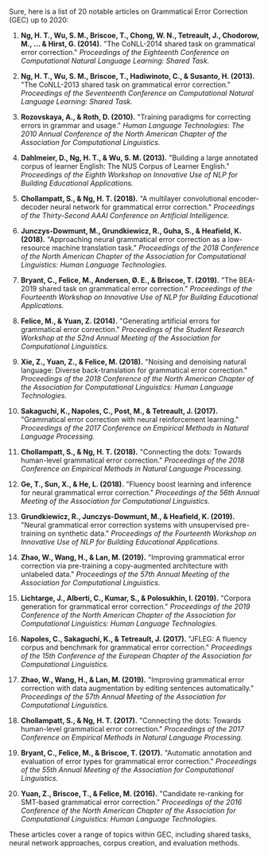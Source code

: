 Sure, here is a list of 20 notable articles on Grammatical Error Correction (GEC) up to 2020:

1. **Ng, H. T., Wu, S. M., Briscoe, T., Chong, W. N., Tetreault, J., Chodorow, M., ... & Hirst, G. (2014).**
   "The CoNLL-2014 shared task on grammatical error correction."
   *Proceedings of the Eighteenth Conference on Computational Natural Language Learning: Shared Task.*

2. **Ng, H. T., Wu, S. M., Briscoe, T., Hadiwinoto, C., & Susanto, H. (2013).**
   "The CoNLL-2013 shared task on grammatical error correction."
   *Proceedings of the Seventeenth Conference on Computational Natural Language Learning: Shared Task.*

3. **Rozovskaya, A., & Roth, D. (2010).**
   "Training paradigms for correcting errors in grammar and usage."
   *Human Language Technologies: The 2010 Annual Conference of the North American Chapter of the Association for Computational Linguistics.*

4. **Dahlmeier, D., Ng, H. T., & Wu, S. M. (2013).**
   "Building a large annotated corpus of learner English: The NUS Corpus of Learner English."
   *Proceedings of the Eighth Workshop on Innovative Use of NLP for Building Educational Applications.*

5. **Chollampatt, S., & Ng, H. T. (2018).**
   "A multilayer convolutional encoder-decoder neural network for grammatical error correction."
   *Proceedings of the Thirty-Second AAAI Conference on Artificial Intelligence.*

6. **Junczys-Dowmunt, M., Grundkiewicz, R., Guha, S., & Heafield, K. (2018).**
   "Approaching neural grammatical error correction as a low-resource machine translation task."
   *Proceedings of the 2018 Conference of the North American Chapter of the Association for Computational Linguistics: Human Language Technologies.*

7. **Bryant, C., Felice, M., Andersen, Ø. E., & Briscoe, T. (2019).**
   "The BEA-2019 shared task on grammatical error correction."
   *Proceedings of the Fourteenth Workshop on Innovative Use of NLP for Building Educational Applications.*

8. **Felice, M., & Yuan, Z. (2014).**
   "Generating artificial errors for grammatical error correction."
   *Proceedings of the Student Research Workshop at the 52nd Annual Meeting of the Association for Computational Linguistics.*

9. **Xie, Z., Yuan, Z., & Felice, M. (2018).**
   "Noising and denoising natural language: Diverse back-translation for grammatical error correction."
   *Proceedings of the 2018 Conference of the North American Chapter of the Association for Computational Linguistics: Human Language Technologies.*

10. **Sakaguchi, K., Napoles, C., Post, M., & Tetreault, J. (2017).**
   "Grammatical error correction with neural reinforcement learning."
   *Proceedings of the 2017 Conference on Empirical Methods in Natural Language Processing.*

11. **Chollampatt, S., & Ng, H. T. (2018).**
   "Connecting the dots: Towards human-level grammatical error correction."
   *Proceedings of the 2018 Conference on Empirical Methods in Natural Language Processing.*

12. **Ge, T., Sun, X., & He, L. (2018).**
   "Fluency boost learning and inference for neural grammatical error correction."
   *Proceedings of the 56th Annual Meeting of the Association for Computational Linguistics.*

13. **Grundkiewicz, R., Junczys-Dowmunt, M., & Heafield, K. (2019).**
   "Neural grammatical error correction systems with unsupervised pre-training on synthetic data."
   *Proceedings of the Fourteenth Workshop on Innovative Use of NLP for Building Educational Applications.*

14. **Zhao, W., Wang, H., & Lan, M. (2019).**
   "Improving grammatical error correction via pre-training a copy-augmented architecture with unlabeled data."
   *Proceedings of the 57th Annual Meeting of the Association for Computational Linguistics.*

15. **Lichtarge, J., Alberti, C., Kumar, S., & Polosukhin, I. (2019).**
   "Corpora generation for grammatical error correction."
   *Proceedings of the 2019 Conference of the North American Chapter of the Association for Computational Linguistics: Human Language Technologies.*

16. **Napoles, C., Sakaguchi, K., & Tetreault, J. (2017).**
   "JFLEG: A fluency corpus and benchmark for grammatical error correction."
   *Proceedings of the 15th Conference of the European Chapter of the Association for Computational Linguistics.*

17. **Zhao, W., Wang, H., & Lan, M. (2019).**
   "Improving grammatical error correction with data augmentation by editing sentences automatically."
   *Proceedings of the 57th Annual Meeting of the Association for Computational Linguistics.*

18. **Chollampatt, S., & Ng, H. T. (2017).**
   "Connecting the dots: Towards human-level grammatical error correction."
   *Proceedings of the 2017 Conference on Empirical Methods in Natural Language Processing.*

19. **Bryant, C., Felice, M., & Briscoe, T. (2017).**
   "Automatic annotation and evaluation of error types for grammatical error correction."
   *Proceedings of the 55th Annual Meeting of the Association for Computational Linguistics.*

20. **Yuan, Z., Briscoe, T., & Felice, M. (2016).**
   "Candidate re-ranking for SMT-based grammatical error correction."
   *Proceedings of the 2016 Conference of the North American Chapter of the Association for Computational Linguistics: Human Language Technologies.*

These articles cover a range of topics within GEC, including shared tasks, neural network approaches, corpus creation, and evaluation methods.